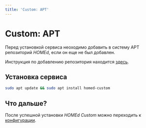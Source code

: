 ```yaml
---
title: 'Custom: APT'
---
```


# Custom: APT

Перед установкой сервиса неоходимо добавить в систему APT репозиторий _HOMEd_, если он еще не был добавлен.

Инструкция по добавлению репозитория находится [здесь](/common/apt/).

## Установка сервиса

```bash
sudo apt update && sudo apt install homed-custom
```

## Что дальше?

После успешной установки _HOMEd Custom_ можно переходить к [конфигурации](/custom/configuration/).
